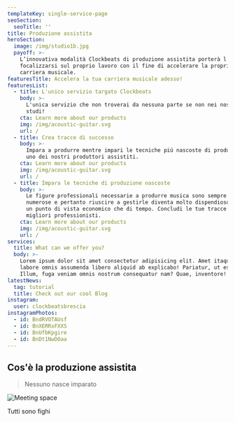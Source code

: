 ```yaml
---
templateKey: single-service-page
seoSection:
  seoTitle: ''
title: Produzione assistita
heroSection:
  image: /img/studio1b.jpg
  payoff: >-
    L’innovativa modalità Clockbeats di produzione assistita porterà l’artista a
    focalizzarsi sul proprio lavoro con il fine di accelerare la propria
    carriera musicale. 
featuresTitle: Accelera la tua carriera musicale adesso!
featuresList:
  - title: L'unico servizio targato Clockbeats
    body: >-
      L'unica servizio che non troverai da nessuna parte se non nei nostri
      studi!
    cta: Learn more about our products
    img: /img/acoustic-guitar.svg
    url: /
  - title: Crea tracce di successo
    body: >-
      Impara a produrre mentre impari le tecniche piú nascoste di produzione con
      uno dei nostri produttori assistiti.
    cta: Learn more about our products
    img: /img/acoustic-guitar.svg
    url: /
  - title: Impara le tecniche di produzione nascoste
    body: >-
      Le figure professionali necessarie a produrre musica sono sempre più
      numerose e pertanto riuscire a gestirle diventa molto dispendioso sia da
      un punto di vista economico che di tempo. Concludi le tue tracce con i
      migliori professionisti.
    cta: Learn more about our products
    img: /img/acoustic-guitar.svg
    url: /
services:
  title: What can we offer you?
  body: >-
    Lorem ipsum dolor sit amet consectetur adipisicing elit. Amet itaque odit
    labore omnis assumenda libero aliquid ab explicabo! Pariatur, ut esse.
    Illum, fuga veniam omnis nostrum consequatur nam? Quae, inventore!
latestNews:
  tag: tutorial
  title: Check out our cool Blog
instagram:
  user: clockbeatsbrescia
instagramPhotos:
  - id: BndRVOTAUsf
  - id: BnXERRxFXXS
  - id: BnUfbKpgire
  - id: BnDt1NwDOaa
---
```

## Cos'è la produzione assistita

> Nessuno nasce imparato

![Meeting space](/img/meeting-space.png)

Tutti sono fighi
